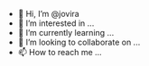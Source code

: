 - 👋 Hi, I’m @jovira
- 👀 I’m interested in ...
- 🌱 I’m currently learning ...
- 💞️ I’m looking to collaborate on ...
- 📫 How to reach me ...

<!---
jovira/jovira is a ✨ special ✨ repository because its `README.md` (this file) appears on your GitHub profile.
You can click the Preview link to take a look at your changes.
--->
